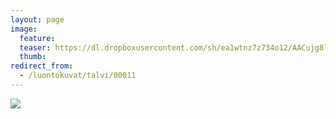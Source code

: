 ```yaml
---
layout: page
image:
  feature:
  teaser: https://dl.dropboxusercontent.com/sh/ea1wtnz7z734o12/AACujg8l6j3GZRJ9AoLtmjQ6a/luontokuvat/talvi/IMG29631-245px.jpg
  thumb:
redirect_from:
  - /luontokuvat/talvi/00011
---
```


[![](https://dl.dropboxusercontent.com/sh/ea1wtnz7z734o12/AABkBXw2R-VvNLJFpWdv0n-ba/luontokuvat/talvi/IMG29631-800px.jpg)](https://dl.dropboxusercontent.com/sh/ea1wtnz7z734o12/AACzKHj3iWjPy9Ub0hmtp7n3a/luontokuvat/talvi/IMG29631.jpg)
